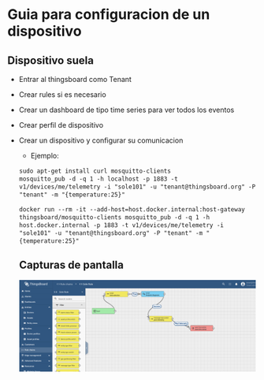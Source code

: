 # Guia para configuracion de un dispositivo
## Dispositivo suela
- Entrar al thingsboard como Tenant
- Crear rules si es necesario
- Crear un dashboard de tipo time series para ver todos los eventos
- Crear perfil de dispositivo
- Crear un dispositivo y configurar su comunicacion
  - Ejemplo:
  ```
  sudo apt-get install curl mosquitto-clients
  mosquitto_pub -d -q 1 -h localhost -p 1883 -t v1/devices/me/telemetry -i "sole101" -u "tenant@thingsboard.org" -P "tenant" -m "{temperature:25}"
  ```
  ```
  docker run --rm -it --add-host=host.docker.internal:host-gateway thingsboard/mosquitto-clients mosquitto_pub -d -q 1 -h host.docker.internal -p 1883 -t v1/devices/me/telemetry -i "sole101" -u "tenant@thingsboard.org" -P "tenant" -m "{temperature:25}"
  ```


  ## Capturas de pantalla
  ![alt text](image.png)